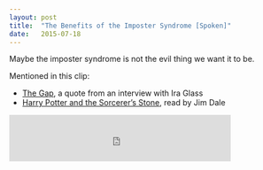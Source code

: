 ```yaml
---
layout: post
title:  "The Benefits of the Imposter Syndrome [Spoken]"
date:   2015-07-18
---
```


Maybe the imposter syndrome is not the evil thing we want it to be.

Mentioned in this clip:

* [The Gap](http://vimeo.com/85040589), a quote from an interview with Ira Glass
* [Harry Potter and the Sorcerer’s Stone](http://amzn.to/1JnPV3z), read by Jim Dale

<p>
<iframe src='https://spoken.co/t/2499109/embed' frameborder='0' width='100%' height='84' style='max-width:400px;'></iframe>
</p>

